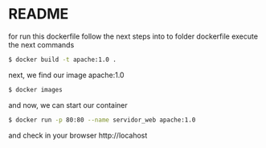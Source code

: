 README
===========
for run this dockerfile follow the next steps
into to folder dockerfile execute the next commands 
```sh
$ docker build -t apache:1.0 .
```

next, we find our image apache:1.0
```sh
$ docker images
```
and now, we can start our container
```sh
$ docker run -p 80:80 --name servidor_web apache:1.0
```
and check in your browser
http://locahost
